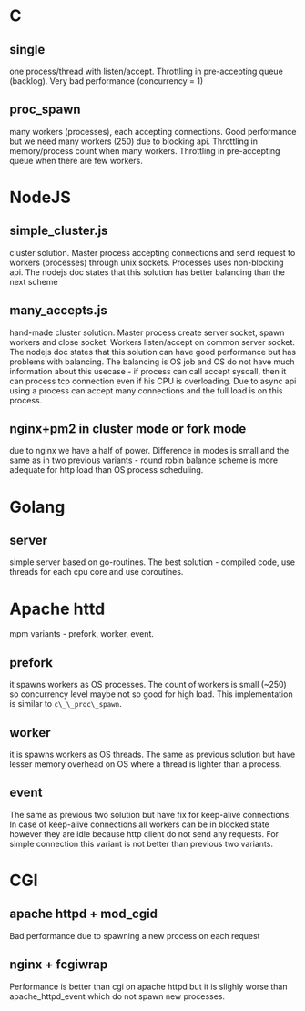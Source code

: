# C

## single

one process/thread with listen/accept. Throttling in pre-accepting queue
(backlog). Very bad performance (concurrency = 1)

## proc\_spawn

many workers (processes), each accepting connections. Good performance but we
need many workers (250) due to blocking api. Throttling in memory/process count
when many workers. Throttling in pre-accepting queue when there are few workers.

# NodeJS

## simple\_cluster.js

cluster solution. Master process accepting connections and send request to
workers (processes) through unix sockets. Processes uses non-blocking api. The nodejs doc states that this solution has
better balancing than the next scheme

## many\_accepts.js

hand-made cluster solution. Master process create server socket, spawn workers
and close socket. Workers listen/accept on common server socket. The nodejs doc
states that this solution can have good performance but has problems with
balancing. The balancing is OS job and OS do not have much information about
this usecase - if process can call accept syscall, then it can process tcp
connection even if his CPU is overloading. Due to async api using a process can
accept many connections and the full load is on this process.

## nginx+pm2 in cluster mode or fork mode

due to nginx we have a half of power. Difference in modes is small and the same as in two previous variants - round robin balance scheme is more adequate for http load than OS process scheduling.

# Golang

## server

simple server based on go-routines. The best solution - compiled code, use
threads for each cpu core and use coroutines.

# Apache httd

mpm variants - prefork, worker, event.

## prefork

it spawns workers as OS processes. The count of workers is small (~250) so
concurrency level maybe not so good for high load. This implementation is
similar to `c\_\_proc\_spawn`.

## worker

it is spawns workers as OS threads. The same as previous solution but have
lesser memory overhead on OS where a thread is lighter than a process.

## event

The same as previous two solution but have fix for keep-alive connections. In
case of keep-alive connections all workers can be in blocked state however they
are idle because http client do not send any requests. For simple connection
this variant is not better than previous two variants.

# CGI

## apache httpd + mod\_cgid

Bad performance due to spawning a new process on each request

## nginx + fcgiwrap

Performance is better than cgi on apache httpd but it is slighly worse than apache\_httpd\_event which do not spawn new processes.
